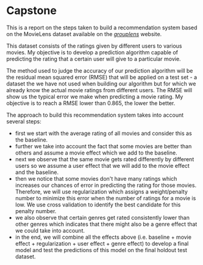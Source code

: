 # Capstone
This is a report on the steps taken to build a recommendation system based on the MovieLens dataset available on the [*grouplens*](http://grouplens.org) website.   

This dataset consists of the ratings given by different users to various movies. My objective is to develop a prediction algorithm capable of predicting the rating that a certain user will give to a particular movie.  

The method used to judge the accuracy of our prediction algorithm will be the residual mean squared error (RMSE) that will be applied on a test set - a dataset the we have not used when building our algorithm but for which we already know the actual movie ratings from different users. The RMSE will show us the typical error we make when predicting a movie rating. My objective is to reach a RMSE lower than 0.865, the lower the better.  

The approach to build this recommendation system takes into account several steps:  
- first we start with the average rating of all movies and consider this as the baseline.  
- further we take into account the fact that some movies are better than others and assume a movie effect which we add to the baseline.  
- next we observe that the same movie gets rated differently by different users so we assume a user effect that we will add to the movie effect and the baseline.  
- then we notice that some movies don't have many ratings which increases our chances of error in predicting the rating for those movies. Therefore, we will use regularization which assigns a weight/penalty number to minimize this error when the number of ratings for a movie is low. We use cross validation to identify the best candidate for this penalty number.  
- we also observe that certain genres get rated consistently lower than other genres which indicates that there might also be a genre effect that we could take into account.  
- in the end, we will combine all the effects above (i.e. baseline + movie effect + regularization + user effect + genre effect) to develop a final model and test the predictions of this model on the final holdout test dataset. 
